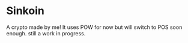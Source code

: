 # Sinkoin
A crypto made by me!
It uses POW for now but will switch to POS soon enough. still a work in progress.
